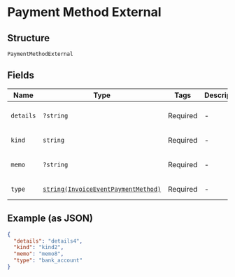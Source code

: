 
# Payment Method External

## Structure

`PaymentMethodExternal`

## Fields

| Name | Type | Tags | Description | Getter | Setter |
|  --- | --- | --- | --- | --- | --- |
| `details` | `?string` | Required | - | getDetails(): ?string | setDetails(?string details): void |
| `kind` | `string` | Required | - | getKind(): string | setKind(string kind): void |
| `memo` | `?string` | Required | - | getMemo(): ?string | setMemo(?string memo): void |
| `type` | [`string(InvoiceEventPaymentMethod)`](../../doc/models/invoice-event-payment-method.md) | Required | - | getType(): string | setType(string type): void |

## Example (as JSON)

```json
{
  "details": "details4",
  "kind": "kind2",
  "memo": "memo8",
  "type": "bank_account"
}
```

